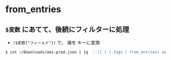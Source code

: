 # from_entries

## `$変数` にあてて、後続にフィルターに処理

- `($変数["フィールド"])` で、 値を キーに変換

~~~bash
$ cat ~/Downloads/ami-prod.json | jq  '.[] | (.Tags | from_entries) as $tags | {($tags["deploy-server"]): .ImageId} | '
~~~